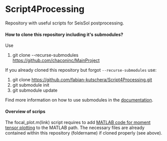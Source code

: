 # Script4Processing
Repository with useful scripts for SeisSol postprocessing.

#### How to clone this repository including it's submodules?

Use
1. git clone --recurse-submodules https://github.com/chaconinc/MainProject

If you already cloned this repository but forgot `--recurse-submodules` use:
1. git clone https://github.com/fabian-kutschera/Script4Processing.git
2. git submodule init
3. git submodule update

Find more information on how to use submodules in the [documentation](https://git-scm.com/book/en/v2/Git-Tools-Submodules).

#### Overview of scrips
The focal_plot.m(link) script requires to add [MATLAB code for moment tensor plotting](https://github.com/djpugh/MTplot) to the MATLAB path. The necessary files are already contained within this repository (foldername) if cloned properly (see above).
